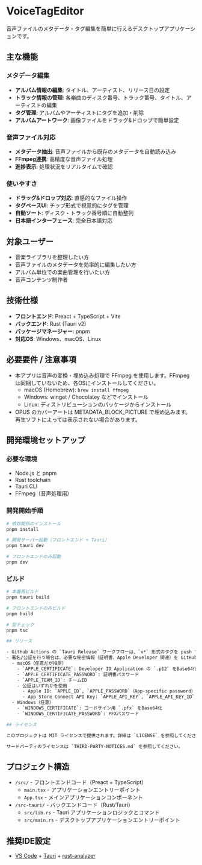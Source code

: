 # VoiceTagEditor

音声ファイルのメタデータ・タグ編集を簡単に行えるデスクトップアプリケーションです。

## 主な機能

### メタデータ編集
- **アルバム情報の編集**: タイトル、アーティスト、リリース日の設定
- **トラック情報の管理**: 各楽曲のディスク番号、トラック番号、タイトル、アーティストの編集
- **タグ管理**: アルバムやアーティストにタグを追加・削除
- **アルバムアートワーク**: 画像ファイルをドラッグ&ドロップで簡単設定

### 音声ファイル対応
- **メタデータ抽出**: 音声ファイルから既存のメタデータを自動読み込み
- **FFmpeg連携**: 高精度な音声ファイル処理
- **進捗表示**: 処理状況をリアルタイムで確認

### 使いやすさ
- **ドラッグ&ドロップ対応**: 直感的なファイル操作
- **タグベースUI**: チップ形式で視覚的にタグを管理
- **自動ソート**: ディスク・トラック番号順に自動整列
- **日本語インターフェース**: 完全日本語対応

## 対象ユーザー

- 音楽ライブラリを整理したい方
- 音声ファイルのメタデータを効率的に編集したい方
- アルバム単位での楽曲管理を行いたい方
- 音声コンテンツ制作者

## 技術仕様

- **フロントエンド**: Preact + TypeScript + Vite
- **バックエンド**: Rust (Tauri v2)
- **パッケージマネージャー**: pnpm
- **対応OS**: Windows、macOS、Linux

## 必要要件 / 注意事項

- 本アプリは音声の変換・埋め込み処理で FFmpeg を使用します。FFmpeg は同梱していないため、各OSにインストールしてください。
  - macOS (Homebrew): `brew install ffmpeg`
  - Windows: winget / Chocolatey などでインストール
  - Linux: ディストリビューションのパッケージからインストール
- OPUS のカバーアートは METADATA_BLOCK_PICTURE で埋め込みます。再生ソフトによっては表示されない場合があります。

## 開発環境セットアップ

### 必要な環境
- Node.js と pnpm
- Rust toolchain
- Tauri CLI
- FFmpeg（音声処理用）

### 開発開始手順

```bash
# 依存関係のインストール
pnpm install

# 開発サーバー起動（フロントエンド + Tauri）
pnpm tauri dev

# フロントエンドのみ起動
pnpm dev
```

### ビルド

```bash
# 本番用ビルド
pnpm tauri build

# フロントエンドのみビルド
pnpm build

# 型チェック
pnpm tsc

## リリース

- GitHub Actions の `Tauri Release` ワークフローは、`v*` 形式のタグを push すると実行されます。
- 署名/公証を行う場合は、必要な秘密情報（証明書、Apple Developer 関連）を GitHub Secrets に登録します。
  - macOS（任意だが推奨）
    - `APPLE_CERTIFICATE`: Developer ID Application の `.p12` をBase64化した文字列
    - `APPLE_CERTIFICATE_PASSWORD`: 証明書パスワード
    - `APPLE_TEAM_ID`: チームID
    - 公証はいずれかを使用
      - Apple ID: `APPLE_ID`, `APPLE_PASSWORD`（App-specific password）
      - App Store Connect API Key: `APPLE_API_KEY`, `APPLE_API_KEY_ID`, `APPLE_API_ISSUER`
  - Windows（任意）
    - `WINDOWS_CERTIFICATE`: コードサイン用 `.pfx` をBase64化
    - `WINDOWS_CERTIFICATE_PASSWORD`: PFXパスワード

## ライセンス

このプロジェクトは MIT ライセンスで提供されます。詳細は `LICENSE` を参照してください。

サードパーティのライセンスは `THIRD-PARTY-NOTICES.md` を参照してください。
```

## プロジェクト構造

- `/src/` - フロントエンドコード（Preact + TypeScript）
  - `main.tsx` - アプリケーションエントリーポイント
  - `App.tsx` - メインアプリケーションコンポーネント
- `/src-tauri/` - バックエンドコード（Rust/Tauri）
  - `src/lib.rs` - Tauri アプリケーションロジックとコマンド
  - `src/main.rs` - デスクトップアプリケーションエントリーポイント

## 推奨IDE設定

- [VS Code](https://code.visualstudio.com/) + [Tauri](https://marketplace.visualstudio.com/items?itemName=tauri-apps.tauri-vscode) + [rust-analyzer](https://marketplace.visualstudio.com/items?itemName=rust-lang.rust-analyzer)
